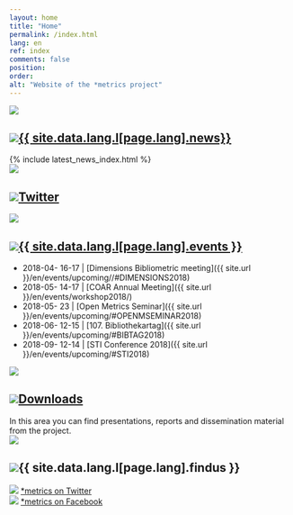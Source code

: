 ```yaml
---
layout: home
title: "Home"
permalink: /index.html
lang: en
ref: index
comments: false
position:
order:
alt: "Website of the *metrics project"
---
```

<!-- <div class="columns margin-top-4 margin-bottom-4" markdown="1">
Welcome to the website of the DFG funded project **\*metrics** (**ME**asuring **T**he **R**eliability and perceptions of **I**ndicators for interactions with s**C**ientific product**S**).
</div> -->

<!-- <div class="columns collapse mansonry__wrap"> -->
<!-- <div class="cell collapse"> -->
<!-- <div id="masonry-container" class="cell grid-x grid-container small-collapse medium-collapse"> -->
<div id="masonry" class="cell grid-x small-collapse medium-collapse">
<!-- <div class="cell grid-x grid-container small-collapse medium-collapse"> -->

<!-- News -->
<div class="featurebox cell grid-x grid-container medium-6">
  <div class="hide-for-small-only cell medium-2 featurebox__icon" aria-hidden="true">
    <img src="{{ site.baseurl }}/img/icons/pulse.svg" aria-hidden="true">
  </div>
  <div class="cell medium-10">
    <h2 class="featurebox__header"><img src="{{ site.baseurl }}/img/icons/pulse.svg" class="show-for-small-only" aria-hidden="true"><a href="{{ site.baseurl }}/en/news/">{{ site.data.lang.l[page.lang].news}}</a></h2>
    <div class="featurebox__content">
      {% include latest_news_index.html %}
    </div>
  </div>
</div>

<!-- Twitter -->
<div class="featurebox cell grid-x grid-container medium-6">
  <div class="hide-for-small-only columns medium-2 featurebox__icon" aria-hidden="true">
    <img src="{{ site.baseurl }}/img/icons/twitter-alt.svg" aria-hidden="true">
  </div>
  <div class="cell medium-10">
    <h2 class="featurebox__header"><img src="{{ site.baseurl }}/img/icons/twitter-alt.svg" class="show-for-small-only" aria-hidden="true"><a href="https://twitter.com/metrics_project">Twitter</a></h2>
    <div id="featurebox__content__twitter" class="featurebox__content">
    </div>
  </div>
</div>

<!-- Events -->
<div class="featurebox cell grid-x grid-container medium-6">
  <div class="hide-for-small-only columns medium-2 featurebox__icon" aria-hidden="true">
    <img src="{{ site.baseurl }}/img/icons/calendar.svg" aria-hidden="true">
  </div>
  <div class="cell medium-10">
    <h2 class="featurebox__header"><img src="{{ site.baseurl }}/img/icons/calendar.svg" class="show-for-small-only" aria-hidden="true"><a href="{{ site.baseurl }}/en/events/">{{ site.data.lang.l[page.lang].events }}</a></h2>
<div class="featurebox__content" markdown="1">
<!-- Start editing content here -->

* 2018-04- 16-17 \| [Dimensions Bibliometric meeting]({{ site.url }}/en/events/upcoming//#DIMENSIONS2018)
* 2018-05- 14-17 \| [COAR Annual Meeting]({{ site.url }}/en/events/workshop2018/)
* 2018-05- 23    \| [Open Metrics Seminar]({{ site.url }}/en/events/upcoming/#OPENMSEMINAR2018)
* 2018-06- 12-15 \| [107. Bibliothekartag]({{ site.url }}/en/events/upcoming/#BIBTAG2018)
* 2018-09- 12-14 \| [STI Conference 2018]({{ site.url }}/en/events/upcoming/#STI2018)

<!-- Stop editing here -->
</div>
  </div>
</div>

<!-- Downloads -->
<div class="featurebox cell grid-x grid-container medium-6">
  <div class="hide-for-small-only columns medium-2 featurebox__icon">
    <img src="{{ site.baseurl }}/img/icons/download.svg">
  </div>
  <div class="cell medium-10">
    <h2 class="featurebox__header"><img src="{{ site.baseurl }}/img/icons/download.svg" class="show-for-small-only" aria-hidden="true"><a href="{{ site.baseurl }}/en/downloads/">Downloads</a></h2>
<div class="featurebox__content" markdown="1">
<!-- Start editing content here -->
In this area you can find presentations, reports and dissemination material from the project.
<!-- Stop editing content here -->
</div>
  </div>
</div>

<!-- Find us at -->
<div class="featurebox cell grid-x grid-container medium-6">
  <div class="hide-for-small-only columns medium-2 featurebox__icon" aria-hidden="true">
    <img src="{{ site.baseurl }}/img/icons/email.svg" aria-hidden="true">
  </div>
  <div class="cell medium-10">
    <h2 class="featurebox__header"><img src="{{ site.baseurl }}/img/icons/email.svg" class="show-for-small-only" aria-hidden="true">{{ site.data.lang.l[page.lang].findus }}</h2>
    <div class="featurebox__content">
      <img src="{{ site.baseurl }}/img/icons/twitter-alt.svg" class="twitter-icon" aria-hidden="true"> <a href="https://twitter.com/metrics_project">*metrics on Twitter</a> <br>
      <img src="{{ site.baseurl }}/img/icons/facebook-alt.svg" aria-hidden="true"> <a href="https://www.facebook.com/metricsproject">*metrics on Facebook</a>
    </div>
  </div>
</div>

<!-- </div> -->
</div>
